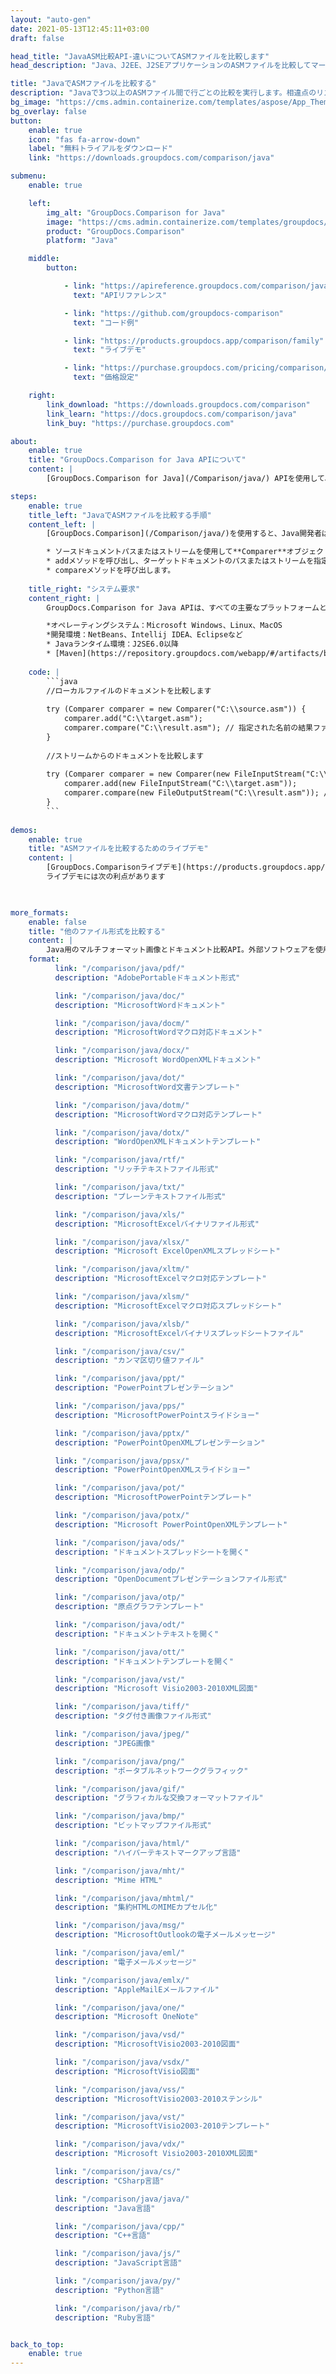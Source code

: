 ```yaml
---
layout: "auto-gen"
date: 2021-05-13T12:45:11+03:00
draft: false

head_title: "JavaASM比較API-違いについてASMファイルを比較します"
head_description: "Java、J2EE、J2SEアプリケーションのASMファイルを比較してマージします。コンテンツ、テキスト、およびテキストの違いの要約を分析します。 ASMファイル、画像、ドキュメント形式のスタイル."

title: "JavaでASMファイルを比較する"
description: "Javaで3つ以上のASMファイル間で行ごとの比較を実行します。相違点のリストを取得し、比較したファイルを1つのドキュメントに保存します."
bg_image: "https://cms.admin.containerize.com/templates/aspose/App_Themes/V3/images/bg/header1.png"
bg_overlay: false
button:
    enable: true
    icon: "fas fa-arrow-down"
    label: "無料トライアルをダウンロード"
    link: "https://downloads.groupdocs.com/comparison/java"

submenu:
    enable: true

    left:
        img_alt: "GroupDocs.Comparison for Java"
        image: "https://cms.admin.containerize.com/templates/groupdocs/images/product-logos/90x90-noborder/groupdocs-comparison-java.png"
        product: "GroupDocs.Comparison"
        platform: "Java"

    middle:
        button:

            - link: "https://apireference.groupdocs.com/comparison/java"
              text: "APIリファレンス"

            - link: "https://github.com/groupdocs-comparison"
              text: "コード例"

            - link: "https://products.groupdocs.app/comparison/family"
              text: "ライブデモ"

            - link: "https://purchase.groupdocs.com/pricing/comparison/java"
              text: "価格設定"

    right:
        link_download: "https://downloads.groupdocs.com/comparison"
        link_learn: "https://docs.groupdocs.com/comparison/java"
        link_buy: "https://purchase.groupdocs.com"

about:
    enable: true
    title: "GroupDocs.Comparison for Java APIについて"
    content: |
        [GroupDocs.Comparison for Java](/Comparison/java/) APIを使用して、画像とドキュメントの比較機能でJavaアプリケーションを強化します。段落、単語、文字、図形、さらには同じ形式の比較されたドキュメントのテキストスタイル内の違いを識別し、変更をマージして最終的なドキュメントにエクスポートするのに役立ちます。外部ライブラリを使用せずに、PDF、Word、Excelワークシート、PowerPointプレゼンテーション、Visioダイアグラム、Outlook電子メール、HTML、図面、画像ファイル形式など、さまざまなドキュメントの比較とマージをサポートします。

steps:
    enable: true
    title_left: "JavaでASMファイルを比較する手順"
    content_left: |
        [GroupDocs.Comparison](/Comparison/java/)を使用すると、Java開発者は数行のコードを使用してアプリケーション内のASMファイルを簡単に比較できます。

        * ソースドキュメントパスまたはストリームを使用して**Comparer**オブジェクトをインスタンス化します。
        * addメソッドを呼び出し、ターゲットドキュメントのパスまたはストリームを指定します。
        * compareメソッドを呼び出します。
        
    title_right: "システム要求"
    content_right: |
        GroupDocs.Comparison for Java APIは、すべての主要なプラットフォームとオペレーティングシステムでサポートされています。以下のコードを実行する前に、システムに次の前提条件がインストールされていることを確認してください。

        *オペレーティングシステム：Microsoft Windows、Linux、MacOS
        *開発環境：NetBeans、Intellij IDEA、Eclipseなど
        * Javaランタイム環境：J2SE6.0以降
        * [Maven](https://repository.groupdocs.com/webapp/#/artifacts/browse/tree/General/repo/com/groupdocs/groupdocs-comparison)から最新バージョンのGroupDocs.Comparison for Javaを入手してください。
        
    code: |
        ```java
        //ローカルファイルのドキュメントを比較します
        
        try (Comparer comparer = new Comparer("C:\\source.asm")) {
            comparer.add("C:\\target.asm");
            comparer.compare("C:\\result.asm"); // 指定された名前の結果ファイルを作成する
        }
        
        //ストリームからのドキュメントを比較します
        
        try (Comparer comparer = new Comparer(new FileInputStream("C:\\source.asm"))) {
            comparer.add(new FileInputStream("C:\\target.asm"));
            comparer.compare(new FileOutputStream("C:\\result.asm")); // 指定された名前の結果ファイルを作成する
        }
        ```
        
demos:
    enable: true
    title: "ASMファイルを比較するためのライブデモ"
    content: |
        [GroupDocs.Comparisonライブデモ](https://products.groupdocs.app/comparison/family)サイトにアクセスして、ASMファイルを今すぐ比較してください。  
        ライブデモには次の利点があります
        


more_formats:
    enable: false
    title: "他のファイル形式を比較する"
    content: |
        Java用のマルチフォーマット画像とドキュメント比較API。外部ソフトウェアを使用せずに、以下の一般的なファイル形式のいくつかを比較してください。
    format: 
          link: "/comparison/java/pdf/"
          description: "AdobePortableドキュメント形式"

          link: "/comparison/java/doc/"
          description: "MicrosoftWordドキュメント"

          link: "/comparison/java/docm/"
          description: "MicrosoftWordマクロ対応ドキュメント"

          link: "/comparison/java/docx/"
          description: "Microsoft WordOpenXMLドキュメント"

          link: "/comparison/java/dot/"
          description: "MicrosoftWord文書テンプレート"

          link: "/comparison/java/dotm/"
          description: "MicrosoftWordマクロ対応テンプレート"

          link: "/comparison/java/dotx/"
          description: "WordOpenXMLドキュメントテンプレート"

          link: "/comparison/java/rtf/"
          description: "リッチテキストファイル形式"

          link: "/comparison/java/txt/"
          description: "プレーンテキストファイル形式"

          link: "/comparison/java/xls/"
          description: "MicrosoftExcelバイナリファイル形式"

          link: "/comparison/java/xlsx/"
          description: "Microsoft ExcelOpenXMLスプレッドシート"

          link: "/comparison/java/xltm/"
          description: "MicrosoftExcelマクロ対応テンプレート"

          link: "/comparison/java/xlsm/"
          description: "MicrosoftExcelマクロ対応スプレッドシート"

          link: "/comparison/java/xlsb/"
          description: "MicrosoftExcelバイナリスプレッドシートファイル"

          link: "/comparison/java/csv/"
          description: "カンマ区切り値ファイル"

          link: "/comparison/java/ppt/"
          description: "PowerPointプレゼンテーション"

          link: "/comparison/java/pps/"
          description: "MicrosoftPowerPointスライドショー"

          link: "/comparison/java/pptx/"
          description: "PowerPointOpenXMLプレゼンテーション"

          link: "/comparison/java/ppsx/"
          description: "PowerPointOpenXMLスライドショー"

          link: "/comparison/java/pot/"
          description: "MicrosoftPowerPointテンプレート"

          link: "/comparison/java/potx/"
          description: "Microsoft PowerPointOpenXMLテンプレート"

          link: "/comparison/java/ods/"
          description: "ドキュメントスプレッドシートを開く"

          link: "/comparison/java/odp/"
          description: "OpenDocumentプレゼンテーションファイル形式"

          link: "/comparison/java/otp/"
          description: "原点グラフテンプレート"

          link: "/comparison/java/odt/"
          description: "ドキュメントテキストを開く"

          link: "/comparison/java/ott/"
          description: "ドキュメントテンプレートを開く"

          link: "/comparison/java/vst/"
          description: "Microsoft Visio2003-2010XML図面"

          link: "/comparison/java/tiff/"
          description: "タグ付き画像ファイル形式"

          link: "/comparison/java/jpeg/"
          description: "JPEG画像"

          link: "/comparison/java/png/"
          description: "ポータブルネットワークグラフィック"

          link: "/comparison/java/gif/"
          description: "グラフィカルな交換フォーマットファイル"

          link: "/comparison/java/bmp/"
          description: "ビットマップファイル形式"

          link: "/comparison/java/html/"
          description: "ハイパーテキストマークアップ言語"

          link: "/comparison/java/mht/"
          description: "Mime HTML"

          link: "/comparison/java/mhtml/"
          description: "集約HTMLのMIMEカプセル化"

          link: "/comparison/java/msg/"
          description: "MicrosoftOutlookの電子メールメッセージ"

          link: "/comparison/java/eml/"
          description: "電子メールメッセージ"

          link: "/comparison/java/emlx/"
          description: "AppleMailEメールファイル"

          link: "/comparison/java/one/"
          description: "Microsoft OneNote"

          link: "/comparison/java/vsd/"
          description: "MicrosoftVisio2003-2010図面"

          link: "/comparison/java/vsdx/"
          description: "MicrosoftVisio図面"

          link: "/comparison/java/vss/"
          description: "MicrosoftVisio2003-2010ステンシル"

          link: "/comparison/java/vst/"
          description: "MicrosoftVisio2003-2010テンプレート"

          link: "/comparison/java/vdx/"
          description: "Microsoft Visio2003-2010XML図面"

          link: "/comparison/java/cs/"
          description: "CSharp言語"

          link: "/comparison/java/java/"
          description: "Java言語"

          link: "/comparison/java/cpp/"
          description: "C++言語"

          link: "/comparison/java/js/"
          description: "JavaScript言語"

          link: "/comparison/java/py/"
          description: "Python言語"

          link: "/comparison/java/rb/"
          description: "Ruby言語"


back_to_top:
    enable: true
---
```

